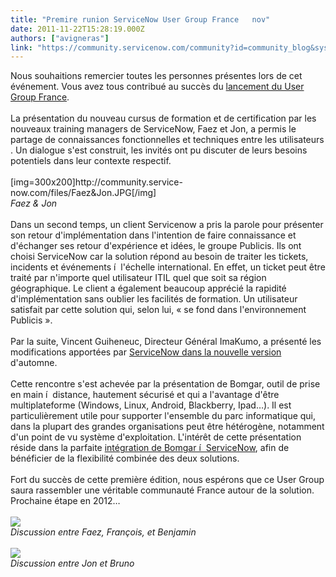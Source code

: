 ```yaml
---
title: "Premire runion ServiceNow User Group France   nov"
date: 2011-11-22T15:28:19.000Z
authors: ["avigneras"]
link: "https://community.servicenow.com/community?id=community_blog&sys_id=73ace625dbd0dbc01dcaf3231f961968"
---
```

<p>Nous souhaitions remercier toutes les personnes présentes lors de cet événement. Vous avez tous contribué au succès du <a href='http://www.imakumo.fr/'>lancement du User Group France</a>.<br /><br /> La présentation du nouveau cursus de formation et de certification par les nouveaux training managers de ServiceNow, Faez et Jon, a permis le partage de connaissances fonctionnelles et techniques entre les utilisateurs . Un dialogue s'est construit, les invités ont pu discuter de leurs besoins potentiels dans leur contexte respectif.<br /><br />[img=300x200]http://community.service-now.com/files/Faez&amp;Jon.JPG[/img]<br /><i>Faez &amp; Jon</i><br /><br /> Dans un second temps, un client Servicenow a pris la parole pour présenter son retour d'implémentation dans l'intention de faire connaissance et d'échanger ses retour d'expérience et idées, le groupe Publicis. Ils ont choisi ServiceNow car la solution répond au besoin de traiter les tickets, incidents et événements í  l'échelle international. En effet, un ticket peut être traité par n'importe quel utilisateur ITIL quel que soit sa région géographique. Le client a également beaucoup apprécié la rapidité d'implémentation sans oublier les facilités de formation. Un utilisateur satisfait par cette solution qui, selon lui,  « se fond dans l'environnement Publicis  ».<br /><br /> Par la suite, Vincent Guiheneuc, Directeur Général ImaKumo, a présenté les modifications apportées par <a href='http://www.imakumo.fr/'>ServiceNow dans la nouvelle version</a> d'automne.<br /><br /> Cette rencontre s'est achevée par la présentation de Bomgar, outil de prise en main í  distance, hautement sécurisé et qui a l'avantage d'être multiplateforme (Windows, Linux, Android, Blackberry, Ipad…). Il est particulièrement utile pour supporter l'ensemble du parc informatique qui, dans la plupart des grandes organisations peut être hétérogène, notamment d'un point de vu système d'exploitation. L'intérêt de cette présentation réside dans la parfaite <a href='http://www.imakumo.fr/'>intégration de Bomgar í  ServiceNow</a>, afin de bénéficier de la flexibilité combinée des deux solutions.<br /><br /> Fort du succès de cette première édition, nous espérons que ce User Group saura rassembler une véritable communauté France autour de la solution. Prochaine étape en 2012…<br /><br /><img src='http://community.service-now.com/files/Faez&amp;Publicis&amp;Benjamin.jpg' /><br /><i>Discussion entre Faez, François, et Benjamin</i><br /><br /><img src='http://community.service-now.com/files/Proservia&amp;Jon.jpg' /><br /><i>Discussion entre Jon et Bruno</i></p>